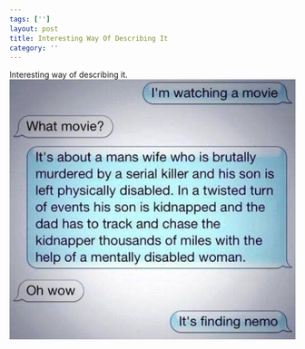 ```yaml
---
tags: ['']
layout: post
title: Interesting Way Of Describing It
category: ''
---
```

Interesting way of describing it.
![Interesting way of describing it.](/uploads/2015-5-15-interesting-way-of-describing-it.jpg)
